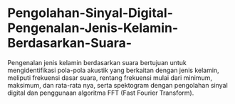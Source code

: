 # Pengolahan-Sinyal-Digital-Pengenalan-Jenis-Kelamin-Berdasarkan-Suara-
Pengenalan jenis kelamin berdasarkan suara bertujuan untuk mengidentifikasi pola-pola akustik yang berkaitan dengan jenis kelamin, meliputi frekuensi dasar suara, rentang frekuensi mulai dari minimum, maksimum, dan rata-rata nya, serta spektogram dengan pengolahan sinyal digital dan penggunaan algoritma FFT (Fast Fourier Transform).
